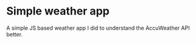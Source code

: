 # Simple weather app
 A simple JS based weather app I did to understand the AccuWeather API better.
